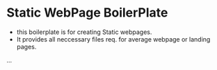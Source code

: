 # Static WebPage BoilerPlate

- this boilerplate is for creating Static webpages.
- It provides all neccessary files req. for average webpage or landing pages.

...
